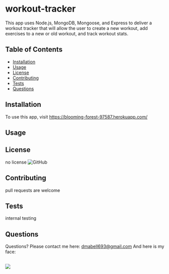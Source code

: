 
# workout-tracker

This app uses Node.js, MongoDB, Mongoose, and Express to deliver a workout tracker that will allow the user to create a new workout, add exercises to a new or old workout, and track workout stats.



## Table of Contents

* [Installation](#Installation)
* [Usage](#Usage)
* [License](#License)
* [Contributing](#Contributing)
* [Tests](#Tests)
* [Questions](#Questions)


## Installation

To use this app, visit https://blooming-forest-97587.herokuapp.com/


## Usage




## License

no license  ![GitHub](https://img.shields.io/github/license/dmabell693/readme-generator)



## Contributing

pull requests are welcome


## Tests

internal testing


## Questions
  Questions? Please contact me here:
  dmabell693@gmail.com
  And here is my face:
  ## <img src= "https://avatars1.githubusercontent.com/u/59124691?v=4"/>
